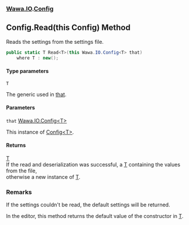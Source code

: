 ### [Wawa.IO](Wawa.IO.md 'Wawa.IO').[Config](Config.md 'Wawa.IO.Config')

## Config.Read<T>(this Config<T>) Method

Reads the settings from the settings file.

```csharp
public static T Read<T>(this Wawa.IO.Config<T> that)
    where T : new();
```
#### Type parameters

<a name='Wawa.IO.Config.Read_T_(thisWawa.IO.Config_T_).T'></a>

`T`

The generic used in [that](Config.Read.Wf3BaFg6buMD5/HtAWmjSg.md#Wawa.IO.Config.Read_T_(thisWawa.IO.Config_T_).that 'Wawa.IO.Config.Read<T>(this Wawa.IO.Config<T>).that').
#### Parameters

<a name='Wawa.IO.Config.Read_T_(thisWawa.IO.Config_T_).that'></a>

`that` [Wawa.IO.Config&lt;](Config_T_.md 'Wawa.IO.Config<T>')[T](Config.Read.Wf3BaFg6buMD5/HtAWmjSg.md#Wawa.IO.Config.Read_T_(thisWawa.IO.Config_T_).T 'Wawa.IO.Config.Read<T>(this Wawa.IO.Config<T>).T')[&gt;](Config_T_.md 'Wawa.IO.Config<T>')

This instance of [Config&lt;T&gt;](Config_T_.md 'Wawa.IO.Config<T>').

#### Returns
[T](Config.Read.Wf3BaFg6buMD5/HtAWmjSg.md#Wawa.IO.Config.Read_T_(thisWawa.IO.Config_T_).T 'Wawa.IO.Config.Read<T>(this Wawa.IO.Config<T>).T')  
If the read and deserialization was successful, a [T](Config.Read.Wf3BaFg6buMD5/HtAWmjSg.md#Wawa.IO.Config.Read_T_(thisWawa.IO.Config_T_).T 'Wawa.IO.Config.Read<T>(this Wawa.IO.Config<T>).T') containing the values from the file,  
otherwise a new instance of [T](Config.Read.Wf3BaFg6buMD5/HtAWmjSg.md#Wawa.IO.Config.Read_T_(thisWawa.IO.Config_T_).T 'Wawa.IO.Config.Read<T>(this Wawa.IO.Config<T>).T').

### Remarks
  
If the settings couldn't be read, the default settings will be returned.  
  
In the editor, this method returns the default value of the constructor in [T](Config.Read.Wf3BaFg6buMD5/HtAWmjSg.md#Wawa.IO.Config.Read_T_(thisWawa.IO.Config_T_).T 'Wawa.IO.Config.Read<T>(this Wawa.IO.Config<T>).T').